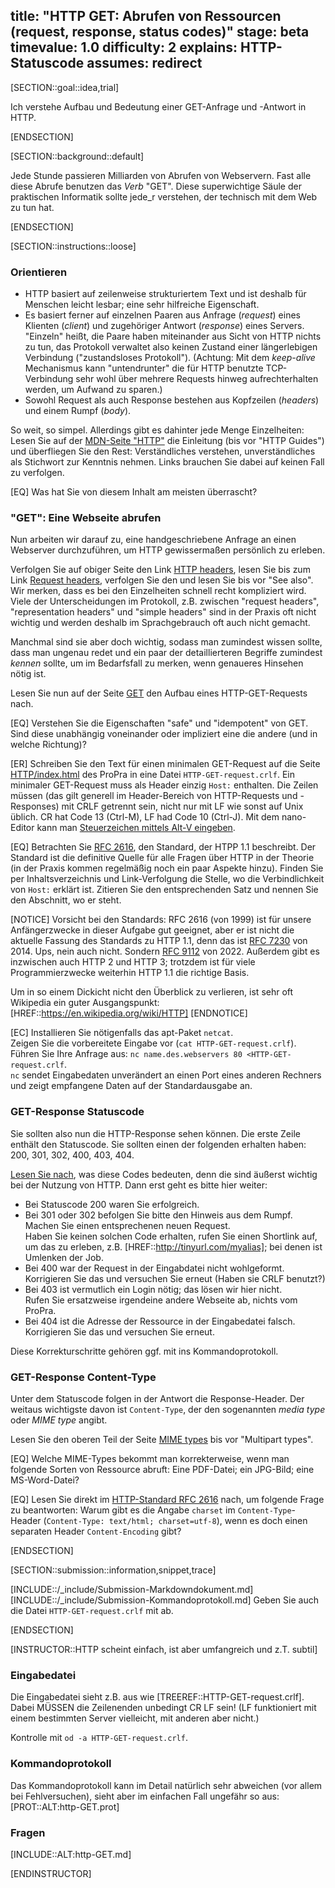title: "HTTP GET: Abrufen von Ressourcen (request, response, status codes)" 
stage: beta
timevalue: 1.0
difficulty: 2
explains: HTTP-Statuscode
assumes: redirect
---

[SECTION::goal::idea,trial]

Ich verstehe Aufbau und Bedeutung einer GET-Anfrage und -Antwort in HTTP.

[ENDSECTION]

[SECTION::background::default]

Jede Stunde passieren Milliarden von Abrufen von Webservern.
Fast alle diese Abrufe benutzen das _Verb_ "GET".
Diese superwichtige Säule der praktischen Informatik sollte jede_r verstehen,
der technisch mit dem Web zu tun hat.

[ENDSECTION]

[SECTION::instructions::loose]

### Orientieren

- HTTP basiert auf zeilenweise strukturiertem Text und ist deshalb für Menschen leicht lesbar;
  eine sehr hilfreiche Eigenschaft.
- Es basiert ferner auf einzelnen Paaren aus Anfrage (_request_) eines Klienten (_client_)
  und zugehöriger Antwort (_response_) eines Servers.
  "Einzeln" heißt, die Paare haben miteinander aus Sicht von HTTP nichts zu tun,
  das Protokoll verwaltet also keinen Zustand einer längerlebigen Verbindung ("zustandsloses Protokoll").
  (Achtung: Mit dem _keep-alive_ Mechanismus kann "untendrunter" die für HTTP benutzte TCP-Verbindung
  sehr wohl über mehrere Requests hinweg aufrechterhalten werden, um Aufwand zu sparen.)
- Sowohl Request als auch Response bestehen aus Kopfzeilen (_headers_) und einem Rumpf (_body_).

So weit, so simpel. Allerdings gibt es dahinter jede Menge Einzelheiten:
Lesen Sie auf der
[MDN-Seite "HTTP"](https://developer.mozilla.org/en-US/docs/Web/HTTP)
die Einleitung (bis vor "HTTP Guides")
und überfliegen Sie den Rest: 
Verständliches verstehen, unverständliches als Stichwort zur Kenntnis nehmen.
Links brauchen Sie dabei auf keinen Fall zu verfolgen.

[EQ] Was hat Sie von diesem Inhalt am meisten überrascht?


### "GET": Eine Webseite abrufen

Nun arbeiten wir darauf zu, eine handgeschriebene Anfrage an einen Webserver durchzuführen, 
um HTTP gewissermaßen persönlich zu erleben.

Verfolgen Sie auf obiger Seite den Link 
[HTTP headers](https://developer.mozilla.org/en-US/docs/Web/HTTP/Headers),
lesen Sie bis zum Link 
[Request headers](https://developer.mozilla.org/en-US/docs/Glossary/Request_header),
verfolgen Sie den
und lesen Sie bis vor "See also".  
Wir merken, dass es bei den Einzelheiten schnell recht kompliziert wird.
Viele der Unterscheidungen im Protokoll, z.B. zwischen "request headers", 
"representation headers" und "simple headers"
sind in der Praxis oft nicht wichtig und werden deshalb im Sprachgebrauch oft auch nicht gemacht.

Manchmal sind sie aber doch wichtig, sodass man zumindest wissen sollte, dass man
ungenau redet und ein paar der detaillierteren Begriffe zumindest _kennen_ sollte, um
im Bedarfsfall zu merken, wenn genaueres Hinsehen nötig ist.

Lesen Sie nun auf der Seite 
[GET](https://developer.mozilla.org/en-US/docs/Web/HTTP/Methods/GET)
den Aufbau eines HTTP-GET-Requests nach.

[EQ] Verstehen Sie die Eigenschaften "safe" und "idempotent" von GET.
Sind diese unabhängig voneinander oder impliziert eine die andere (und in welche Richtung)?

[ER] Schreiben Sie den Text für einen minimalen GET-Request auf die Seite
[HTTP/index.html]()
des ProPra in eine Datei `HTTP-GET-request.crlf`.
Ein minimaler GET-Request muss als Header einzig `Host:` enthalten.
Die Zeilen müssen (das gilt generell im Header-Bereich von HTTP-Requests und -Responses)
mit CRLF getrennt sein, nicht nur mit LF wie sonst auf Unix üblich.
CR hat Code 13 (Ctrl-M), LF had Code 10 (Ctrl-J).
Mit dem nano-Editor kann man
[Steuerzeichen mittels Alt-V eingeben](https://www.nano-editor.org/dist/v5/cheatsheet.html).

[EQ] Betrachten Sie [RFC 2616](https://www.rfc-editor.org/rfc/rfc2616),
den Standard, der HTPP 1.1 beschreibt.
Der Standard ist die definitive Quelle für alle Fragen über HTTP in der Theorie
(in der Praxis kommen regelmäßig noch ein paar Aspekte hinzu).
Finden Sie per Inhaltsverzeichnis und Link-Verfolgung die Stelle,
wo die Verbindlichkeit von `Host:` erklärt ist.
Zitieren Sie den entsprechenden Satz und nennen Sie den Abschnitt, wo er steht.

[NOTICE]
Vorsicht bei den Standards: 
RFC 2616 (von 1999) ist für unsere Anfängerzwecke in dieser Aufgabe gut geeignet,
aber er ist nicht die aktuelle Fassung des Standards zu HTTP 1.1,
denn das ist
[RFC 7230](https://www.rfc-editor.org/rfc/rfc7230) von 2014.
Ups, nein auch nicht. Sondern 
[RFC 9112](https://www.rfc-editor.org/rfc/rfc9112) von 2022.
Außerdem gibt es inzwischen auch HTTP 2 und HTTP 3;
trotzdem ist für viele Programmierzwecke weiterhin HTTP 1.1 die richtige Basis.

Um in so einem Dickicht nicht den Überblick zu verlieren, ist sehr oft
Wikipedia ein guter Ausgangspunkt: 
[HREF::https://en.wikipedia.org/wiki/HTTP]
[ENDNOTICE]

[EC] Installieren Sie nötigenfalls das apt-Paket `netcat`.  
Zeigen Sie die vorbereitete Eingabe vor (`cat HTTP-GET-request.crlf`).  
Führen Sie Ihre Anfrage aus: 
`nc name.des.webservers 80 <HTTP-GET-request.crlf`.  
`nc` sendet Eingabedaten unverändert an einen Port eines anderen Rechners
und zeigt empfangene Daten auf der Standardausgabe an.


### GET-Response Statuscode

Sie sollten also nun die HTTP-Response sehen können.
Die erste Zeile enthält den Statuscode.
Sie sollten einen der folgenden erhalten haben: 200, 301, 302, 400, 403, 404.

[Lesen Sie nach](https://developer.mozilla.org/en-US/docs/Web/HTTP/Status), was diese Codes bedeuten,
denn die sind äußerst wichtig bei der Nutzung von HTTP.
Dann erst geht es bitte hier weiter:

- Bei Statuscode 200 waren Sie erfolgreich.
- Bei 301 oder 302 befolgen Sie bitte den Hinweis aus dem Rumpf.  
  Machen Sie einen entsprechenen neuen Request.  
  Haben Sie keinen solchen Code erhalten, rufen Sie einen Shortlink auf, um das zu erleben,
  z.B. [HREF::http://tinyurl.com/myalias]; bei denen ist Umlenken der Job.
- Bei 400 war der Request in der Eingabdatei nicht wohlgeformt.  
  Korrigieren Sie das und versuchen Sie erneut (Haben sie CRLF benutzt?)
- Bei 403 ist vermutlich ein Login nötig; das lösen wir hier nicht.  
  Rufen Sie ersatzweise irgendeine andere Webseite ab, nichts vom ProPra.
- Bei 404 ist die Adresse der Ressource in der Eingabedatei falsch.  
  Korrigieren Sie das und versuchen Sie erneut.

Diese Korrekturschritte gehören ggf. mit ins Kommandoprotokoll.


### GET-Response Content-Type

Unter dem Statuscode folgen in der Antwort die Response-Header.
Der weitaus wichtigste davon ist `Content-Type`,
der den sogenannten _media type_ oder _MIME type_ angibt.

Lesen Sie den oberen Teil der Seite 
[MIME types](https://developer.mozilla.org/en-US/docs/Web/HTTP/MIME_types)
bis vor "Multipart types".

[EQ] Welche MIME-Types bekommt man korrekterweise, wenn man folgende Sorten
von Ressource abruft: Eine PDF-Datei; ein JPG-Bild; eine MS-Word-Datei?

[EQ] Lesen Sie direkt im 
[HTTP-Standard RFC 2616](https://www.rfc-editor.org/rfc/rfc2616) nach,
um folgende Frage zu beantworten:
Warum gibt es die Angabe `charset` im `Content-Type`-Header
(`Content-Type: text/html; charset=utf-8`),
wenn es doch einen separaten Header `Content-Encoding` gibt?

[ENDSECTION]

[SECTION::submission::information,snippet,trace]

[INCLUDE::/_include/Submission-Markdowndokument.md]
[INCLUDE::/_include/Submission-Kommandoprotokoll.md]
Geben Sie auch die Datei `HTTP-GET-request.crlf` mit ab.

[ENDSECTION]

[INSTRUCTOR::HTTP scheint einfach, ist aber umfangreich und z.T. subtil]

### Eingabedatei

Die Eingabedatei sieht z.B. aus wie
[TREEREF::HTTP-GET-request.crlf].
Dabei MÜSSEN die Zeilenenden unbedingt CR LF sein!
(LF funktioniert mit einem bestimmten Server vielleicht, mit anderen aber nicht.)

Kontrolle mit `od -a HTTP-GET-request.crlf`.


### Kommandoprotokoll

Das Kommandoprotokoll kann im Detail natürlich sehr abweichen (vor allem bei Fehlversuchen), 
sieht aber im einfachen Fall ungefähr so aus:
[PROT::ALT:http-GET.prot]

### Fragen

[INCLUDE::ALT:http-GET.md]

[ENDINSTRUCTOR]
